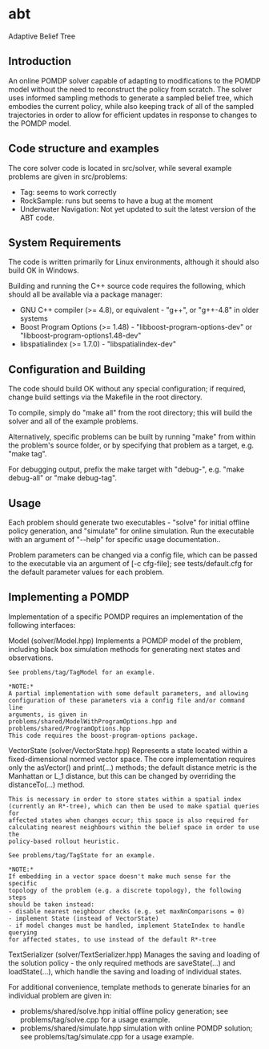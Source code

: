 abt
===

Adaptive Belief Tree


Introduction
------------
An online POMDP solver capable of adapting to modifications to the POMDP model
without the need to reconstruct the policy from scratch. The solver uses
informed sampling methods to generate a sampled belief tree, which embodies the
current policy, while also keeping track of all of the sampled trajectories
in order to allow for efficient updates in response to changes to the
POMDP model.


Code structure and examples
---------------------------
The core solver code is located in src/solver, while several example problems
are given in src/problems:
- Tag: seems to work correctly
- RockSample: runs but seems to have a bug at the moment
- Underwater Navigation: Not yet updated to suit the latest version of the ABT
code.


System Requirements
-------------------
The code is written primarily for Linux environments, although it should also
build OK in Windows.

Building and running the C++ source code requires the following, which should
all be available via a package manager:
- GNU C++ compiler (>= 4.8), or equivalent - "g++", or "g++-4.8" in
    older systems
- Boost Program Options (>= 1.48) - "libboost-program-options-dev" or
    "libboost-program-options1.48-dev"
- libspatialindex (>= 1.7.0) - "libspatialindex-dev"


Configuration and Building
--------------------------
The code should build OK without any special configuration; if required, change
build settings via the Makefile in the root directory.

To compile, simply do "make all" from the root directory; this will build the
solver and all of the example problems.

Alternatively, specific problems can be built by running "make" from within the
problem's source folder, or by specifying that problem as a target, e.g.
"make tag".

For debugging output, prefix the make target with "debug-", e.g.
"make debug-all" or "make debug-tag".


Usage
-----
Each problem should generate two executables - "solve" for initial offline
policy generation, and "simulate" for online simulation. Run the executable
with an argument of "--help" for specific usage documentation..

Problem parameters can be changed via a config file, which can be passed to the
executable via an argument of [-c cfg-file]; see tests/default.cfg for the
default parameter values for each problem.


Implementing a POMDP
--------------------
Implementation of a specific POMDP requires an implementation of the following
interfaces:

Model (solver/Model.hpp)
    Implements a POMDP model of the problem, including black box simulation
    methods for generating next states and observations.

    See problems/tag/TagModel for an example.

    *NOTE:*
    A partial implementation with some default parameters, and allowing
    configuration of these parameters via a config file and/or command line
    arguments, is given in
    problems/shared/ModelWithProgramOptions.hpp and
    problems/shared/ProgramOptions.hpp
    This code requires the boost-program-options package.

VectorState (solver/VectorState.hpp)
    Represents a state located within a fixed-dimensional normed vector space.
    The core implementation requires only the asVector() and print(...)
    methods; the default distance metric is the Manhattan or L_1 distance,
    but this can be changed by overriding the distanceTo(...) method.

    This is necessary in order to store states within a spatial index
    (currently an R*-tree), which can then be used to make spatial queries for
    affected states when changes occur; this space is also required for
    calculating nearest neighbours within the belief space in order to use the
    policy-based rollout heuristic.

    See problems/tag/TagState for an example.

    *NOTE:*
    If embedding in a vector space doesn't make much sense for the specific
    topology of the problem (e.g. a discrete topology), the following steps
    should be taken instead:
    - disable nearest neighbour checks (e.g. set maxNnComparisons = 0)
    - implement State (instead of VectorState)
    - if model changes must be handled, implement StateIndex to handle querying
    for affected states, to use instead of the default R*-tree

TextSerializer (solver/TextSerializer.hpp)
    Manages the saving and loading of the solution policy - the only required
    methods are saveState(...) and loadState(...), which handle the saving
    and loading of individual states.

For additional convenience, template methods to generate binaries for an
individual problem are given in:
- problems/shared/solve.hpp
    initial offline policy generation; see problems/tag/solve.cpp for a
    usage example.
- problems/shared/simulate.hpp
    simulation with online POMDP solution; see problems/tag/simulate.cpp for a
    usage example.
